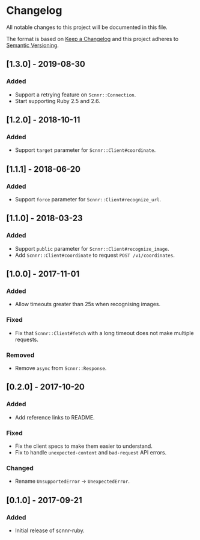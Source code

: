 # Changelog
All notable changes to this project will be documented in this file.

The format is based on [Keep a Changelog](http://keepachangelog.com/en/1.0.0/)
and this project adheres to [Semantic Versioning](http://semver.org/spec/v2.0.0.html).

## [1.3.0] - 2019-08-30
### Added
- Support a retrying feature on `Scnnr::Connection`.
- Start supporting Ruby 2.5 and 2.6.

## [1.2.0] - 2018-10-11
### Added
- Support `target` parameter for `Scnnr::Client#coordinate`.

## [1.1.1] - 2018-06-20
### Added
- Support `force` parameter for `Scnnr::Client#recognize_url`.

## [1.1.0] - 2018-03-23
### Added
- Support `public` parameter for `Scnnr::Client#recognize_image`.
- Add `Scnnr::Client#coordinate` to request `POST /v1/coordinates`.

## [1.0.0] - 2017-11-01
### Added
- Allow timeouts greater than 25s when recognising images.

### Fixed
- Fix that `Scnnr::Client#fetch` with a long timeout does not make multiple requests.

### Removed
- Remove `async` from `Scnnr::Response`.

## [0.2.0] - 2017-10-20
### Added
- Add reference links to README.

### Fixed
- Fix the client specs to make them easier to understand.
- Fix to handle `unexpected-content` and `bad-request` API errors.

### Changed
- Rename `UnsupportedError` -> `UnexpectedError`.

## [0.1.0] - 2017-09-21
### Added
- Initial release of scnnr-ruby.
